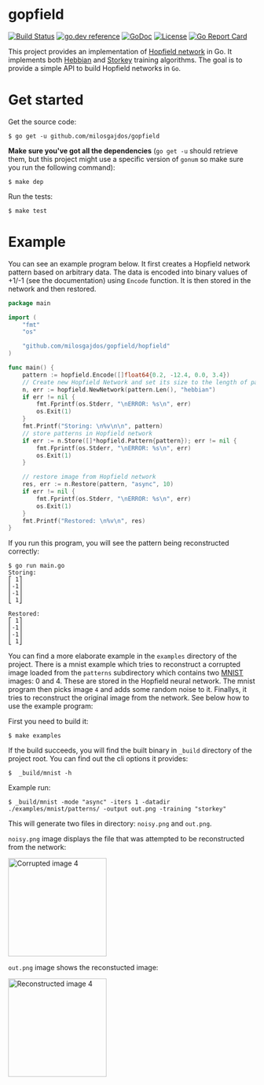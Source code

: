 # gopfield

[![Build Status](https://github.com/milosgajdos/gopfield/workflows/CI/badge.svg)](https://github.com/milosgajdos/gopfield/actions?query=workflow%3ACI)
[![go.dev reference](https://img.shields.io/badge/go.dev-reference-007d9c?logo=go&logoColor=white&style=flat-square)](https://pkg.go.dev/github.com/milosgajdos/gopfield)
[![GoDoc](https://godoc.org/github.com/milosgajdos/gopfield?status.svg)](https://godoc.org/github.com/milosgajdos/gopfield)
[![License](https://img.shields.io/:license-apache-blue.svg)](https://opensource.org/licenses/Apache-2.0)
[![Go Report Card](https://goreportcard.com/badge/github.com/milosgajdos/gopfield)](https://goreportcard.com/report/github.com/milosgajdos/gopfield)

This project provides an implementation of [Hopfield network](https://en.wikipedia.org/wiki/Hopfield_network) in Go. It implements both [Hebbian](https://en.wikipedia.org/wiki/Hopfield_network#Hebbian_learning_rule_for_Hopfield_networks) and [Storkey](https://en.wikipedia.org/wiki/Hopfield_network#The_Storkey_learning_rule) training algorithms. The goal is to provide a simple API to build Hopfield networks in `Go`.

# Get started

Get the source code:

```
$ go get -u github.com/milosgajdos/gopfield
```

**Make sure you've got all the dependencies** (`go get -u` should retrieve them, but this project might use a specific version of `gonum` so make sure you run the following command):

```
$ make dep
```

Run the tests:

```
$ make test
```

# Example

You can see an example program below. It first creates a Hopfield network pattern based on arbitrary data. The data is encoded into binary values of +1/-1 (see the documentation) using `Encode` function. It is then stored in the network and then restored.

```go
package main

import (
	"fmt"
	"os"

	"github.com/milosgajdos/gopfield/hopfield"
)

func main() {
	pattern := hopfield.Encode([]float64{0.2, -12.4, 0.0, 3.4})
	// Create new Hopfield Network and set its size to the length of pattern
	n, err := hopfield.NewNetwork(pattern.Len(), "hebbian")
	if err != nil {
		fmt.Fprintf(os.Stderr, "\nERROR: %s\n", err)
		os.Exit(1)
	}
	fmt.Printf("Storing: \n%v\n\n", pattern)
	// store patterns in Hopfield network
	if err := n.Store([]*hopfield.Pattern{pattern}); err != nil {
		fmt.Fprintf(os.Stderr, "\nERROR: %s\n", err)
		os.Exit(1)
	}

	// restore image from Hopfield network
	res, err := n.Restore(pattern, "async", 10)
	if err != nil {
		fmt.Fprintf(os.Stderr, "\nERROR: %s\n", err)
		os.Exit(1)
	}
	fmt.Printf("Restored: \n%v\n", res)
}
```

If you run this program, you will see the pattern being reconstructed correctly:

```
$ go run main.go
Storing:
⎡ 1⎤
⎢-1⎥
⎢-1⎥
⎣ 1⎦

Restored:
⎡ 1⎤
⎢-1⎥
⎢-1⎥
⎣ 1⎦
```

You can find a more elaborate example in the `examples` directory of the project. There is a mnist example which tries to reconstruct a corrupted image loaded from the `patterns` subdirectory which contains two [MNIST](http://yann.lecun.com/exdb/mnist/) images: 0 and 4. These are stored in the Hopfield neural network. The mnist program then picks image `4` and adds some random noise to it. Finallys, it tries to reconstruct the original image from the network. See below how to use the example program:

First you need to build it:

```
$ make examples
```

If the build succeeds, you will find the built binary in `_build` directory of the project root. You can find out the cli options it provides:

```
$  _build/mnist -h
```

Example run:

```
$ _build/mnist -mode "async" -iters 1 -datadir ./examples/mnist/patterns/ -output out.png -training "storkey"
```

This will generate two files in directory: `noisy.png` and `out.png`.

`noisy.png` image displays the file that was attempted to be reconstructed from the network:

<img src="./examples/mnist/noisy.png" alt="Corrupted image 4" width="200">


`out.png` image shows the reconstucted image:

<img src="./examples/mnist/out.png" alt="Reconstructed image 4" width="200">
